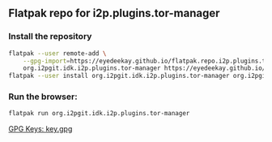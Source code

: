 ## Flatpak repo for i2p.plugins.tor-manager

### Install the repository

```sh
flatpak --user remote-add \
    --gpg-import=https://eyedeekay.github.io/flatpak.repo.i2p.plugins.tor-manager/key.gpg \
    org.i2pgit.idk.i2p.plugins.tor-manager https://eyedeekay.github.io/flatpak.repo.i2p.plugins.tor-manager
flatpak --user install org.i2pgit.idk.i2p.plugins.tor-manager org.i2pgit.idk.i2p.plugins.tor-manager
```

### Run the browser:

```sh
flatpak run org.i2pgit.idk.i2p.plugins.tor-manager
```

[GPG Keys: key.gpg](https://eyedeekay.github.io/flatpak.repo.i2p.plugins.tor-manager/key.gpg)
